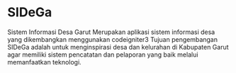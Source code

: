 # SIDeGa
Sistem Informasi Desa Garut
Merupakan aplikasi sistem informasi desa yang dikembangkan menggunakan codeigniter3
Tujuan pengembangan SIDeGa adalah untuk menginspirasi desa dan kelurahan di Kabupaten Garut agar memiliki sistem pencatatan dan pelaporan yang baik melalui memanfaatkan teknologi.

